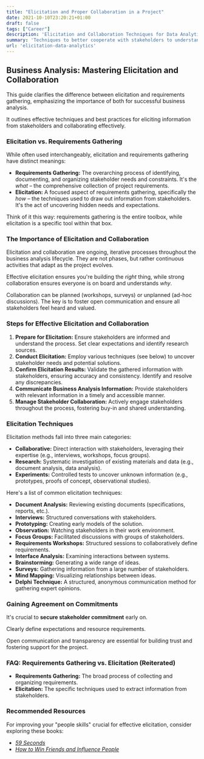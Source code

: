 ```yaml
---
title: "Elicitation and Proper Collaboration in a Project"
date: 2021-10-10T23:20:21+01:00
draft: false
tags: ["Career"]
description: 'Elicitation and Collaboration Techniques for Data Analytics projects.'
summary: 'Techniques to better cooperate with stakeholders to understand what they want to achieve through a project.'
url: 'elicitation-data-analytics'
---
```


## Business Analysis: Mastering Elicitation and Collaboration

This guide clarifies the difference between elicitation and requirements gathering, emphasizing the importance of both for successful business analysis.

It outlines effective techniques and best practices for eliciting information from stakeholders and collaborating effectively.

### Elicitation vs. Requirements Gathering

While often used interchangeably, elicitation and requirements gathering have distinct meanings:

* **Requirements Gathering:** The overarching process of identifying, documenting, and organizing stakeholder needs and constraints.  It's the *what* – the comprehensive collection of project requirements.
* **Elicitation:** A focused aspect of requirements gathering, specifically the *how* – the techniques used to draw out information from stakeholders.  It's the act of uncovering hidden needs and expectations.

Think of it this way: requirements gathering is the entire toolbox, while elicitation is a specific tool within that box.

### The Importance of Elicitation and Collaboration

Elicitation and collaboration are ongoing, iterative processes throughout the business analysis lifecycle. They are not phases, but rather continuous activities that adapt as the project evolves. 

Effective elicitation ensures you're building the *right* thing, while strong collaboration ensures everyone is on board and understands *why*.

Collaboration can be planned (workshops, surveys) or unplanned (ad-hoc discussions).  The key is to foster open communication and ensure all stakeholders feel heard and valued.

### Steps for Effective Elicitation and Collaboration

1. **Prepare for Elicitation:** Ensure stakeholders are informed and understand the process. Set clear expectations and identify research sources.
2. **Conduct Elicitation:** Employ various techniques (see below) to uncover stakeholder needs and potential solutions.
3. **Confirm Elicitation Results:** Validate the gathered information with stakeholders, ensuring accuracy and consistency. Identify and resolve any discrepancies.
4. **Communicate Business Analysis Information:**  Provide stakeholders with relevant information in a timely and accessible manner.
5. **Manage Stakeholder Collaboration:** Actively engage stakeholders throughout the process, fostering buy-in and shared understanding.

### Elicitation Techniques

Elicitation methods fall into three main categories:

* **Collaborative:** Direct interaction with stakeholders, leveraging their expertise (e.g., interviews, workshops, focus groups).
* **Research:**  Systematic investigation of existing materials and data (e.g., document analysis, data analysis).
* **Experiments:** Controlled tests to uncover unknown information (e.g., prototypes, proofs of concept, observational studies).

Here's a list of common elicitation techniques:

* **Document Analysis:** Reviewing existing documents (specifications, reports, etc.).
* **Interviews:** Structured conversations with stakeholders.
* **Prototyping:** Creating early models of the solution.
* **Observation:**  Watching stakeholders in their work environment.
* **Focus Groups:**  Facilitated discussions with groups of stakeholders.
* **Requirements Workshops:** Structured sessions to collaboratively define requirements.
* **Interface Analysis:** Examining interactions between systems.
* **Brainstorming:** Generating a wide range of ideas.
* **Surveys:** Gathering information from a large number of stakeholders.
* **Mind Mapping:** Visualizing relationships between ideas.
* **Delphi Technique:**  A structured, anonymous communication method for gathering expert opinions.

### Gaining Agreement on Commitments

It's crucial to **secure stakeholder commitment** early on.

Clearly define expectations and resource requirements.

Open communication and transparency are essential for building trust and fostering support for the project.

### FAQ: Requirements Gathering vs. Elicitation (Reiterated)

* **Requirements Gathering:** The broad process of collecting and organizing requirements.
* **Elicitation:** The specific techniques used to extract information from stakeholders.

### Recommended Resources

For improving your "people skills" crucial for effective elicitation, consider exploring these books:

* *[59 Seconds](https://www.goodreads.com/book/show/6340948-59-seconds)*
* *[How to Win Friends and Influence People](https://www.goodreads.com/book/show/4865.How_to_Win_Friends_and_Influence_People)*


<!-- 
A guide on elicitation techniques and why they are different of gathering requirements. 

## Business Analysis -  Elicitation and Collaboration

These tasks that business analysts perform to obtain information from stakeholders and confirm 
the results. It also describes the communication with stakeholders once the business analysis information is assembled.

* **Elicitation is the process of gathering information from sources such as stakeholders or other sources.** It is the primary method for learning about needs and designs, and it may involve speaking with stakeholders directly, doing research, conducting experiments, or simply receiving information.

* **Collaboration is the process by which two or more people cooperate to achieve a common objective.** The knowledge area on Elicitation and Collaboration explains how business analysts locate and come to an understanding of all different kinds of business analysis material. In business analysis, elicitation and collaboration work is never in a "phase"; rather, it is ongoing as long as business analysis work is being done.

Collaboration and elicitation can happen on purpose, accidentally, or both. Workshops, experiments, and/or surveys are examples of planned activities that can be pre-structured and coordinated. Unplanned events like last-minute or "just in time" collaboration or talks occur suddenly and without warning.

**Information gathering for business analysis is a collaborative process.** Each assignment that requires interaction with stakeholders as well as independent analytical work by the business analyst will elicit information.


### Steps for better Elicitation and Collaboration

* Prepare for Elicitation: involves ensuring that the stakeholders have the information they need to provide and that they understand the nature of the activities they are going to perform. It also sets a shared set of expectations regarding the outcomes of the activity. Preparation may also involve identifying research sources or preparing to conduct an experiment to see if a process change actually results in an improvement.

* Conduct Elicitation: describes the work performed to understand stakeholder needs and identify potential solutions that may meet those 
needs. This may involve direct interaction with stakeholders, doing research, or running experiments.

* Confirm Elicitation Results: involves ensuring that stakeholders have a shared understanding of the outcomes of elicitation, that elicited 
information is recorded appropriately, and that the business analyst has the information sought from an elicitation activity. This task also involves comparing the information received with other information to look for inconsistencies or gaps.

* Communicate Business Analysis Information: provides stakeholders with the information they need, at the time they need it. The information is 
presented in a useful form, using the right terminology and concepts.

* Manage Stakeholder Collaboration: describes working with stakeholders to engage them in the overall business analysis process and to 
ensure that the business analyst can deliver the outcomes needed


Remember - **The purpose of Conduct Elicitation is to draw out, explore, and identify information relevant to the change.**

### Types of Elicitation:

* Collaborative: involves direct interaction with stakeholders, and relies on their experiences, expertise, and judgment.

* Research: involves systematically discovering and studying information from materials or sources that are not directly known by stakeholders involved in the change. Stakeholders might still participate in the research. 
Research can include data analysis of historical data to identify trends or past results.

* Experiments: involves identifying information that could not be known without some sort of controlled test. Some information cannot be drawn from people or documents—because it is unknown. Experiments can help discover this kind of information. Experiments include observational studies, proofs of concept, and prototypes


The purpose of Confirm Elicitation Results is to check the information gathered during an elicitation session for accuracy and consistency with other information.

Elicited information is confirmed to identify any problems and resolve them before resources are committed to using the information. This review may discover errors, omissions, conflicts, and ambiguity.

The elicitation results can be compared against their source and other elicitation results to ensure consistency. Collaboration with stakeholders might be necessary to ensure their inputs are correctly captured and that they agree with the results of non-facilitated elicitation. 

#### Examples

* Document Analysis - requirement specifications, business processes, industry standards...
* Interview - have some questions prepared, but be ready that the conversation will evolve to unexpected paths
* Prototyping - an early model of the expected final result (it involves an iterative process)
* Observation
* Focus Groups
* Requirements workshop
* Interface analysis
* Brainstorming - boost creativity and produce new ideas to further analyze
* Surveys
* Mind mapping
* Delphi Techniques -  a structured, iterative, and anonymous communication method used to gather expert opinions, reduce biases, and reach consensus on a specific topic or problem.



## MUST DO -  Gain Agreement on Commitments

Participants in business analysis activities may need to dedicate time and resources. As early in the project as possible, the business analyst and stakeholders define and accept these obligations. As long as the objectives and desired results of the commitment are understood explicitly, the specifics of the commitments may be stated publicly or informally.

If business analysts cooperate with stakeholders and **promote the free flow of information**, ideas, and innovations, stakeholders are more likely to support change.

All interested stakeholders must feel heard, that their perspectives count, and that their contributions are valued in order to **create genuine stakeholder engagement.**

**Collaboration involves regular, frequent, and bi-directional communication.** 

## FAQ

### Requirements gathering vs Elicitation

Requirements gathering is a broader term that encompasses the entire process of identifying, collecting, documenting, and organizing the needs, expectations, and constraints of a project's stakeholders. This process involves various techniques, such as brainstorming sessions, interviews, workshops, surveys, and analyzing existing documentation. The main goal of requirements gathering is to create a comprehensive list of requirements that serves as a basis for project planning, design, implementation, and testing.

Elicitation is a more focused aspect of the requirements gathering process. It specifically refers to the act of drawing out or extracting information from stakeholders, such as users, customers, or domain experts. Elicitation techniques include one-on-one interviews, focus groups, observations, and questionnaires. The primary goal of requirements elicitation is to uncover the stakeholders' true needs, expectations, and constraints, which may not be immediately obvious or explicitly stated.

In summary, requirements gathering is the overall process of collecting and organizing the project requirements, while requirements elicitation focuses on extracting specific information from stakeholders. Elicitation is a subset of gathering and is a crucial step to ensure that the collected requirements accurately reflect the needs and expectations of the stakeholders involved in the project. -->



